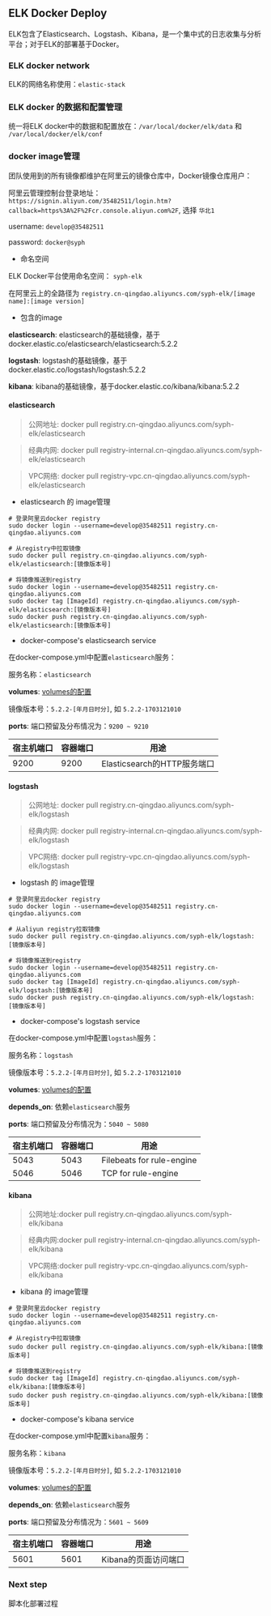 

## ELK Docker Deploy

ELK包含了Elasticsearch、Logstash、Kibana，是一个集中式的日志收集与分析平台；对于ELK的部署基于Docker。

### ELK docker network

ELK的网络名称使用：`elastic-stack`

### ELK docker 的数据和配置管理

统一将ELK docker中的数据和配置放在：`/var/local/docker/elk/data` 和 `/var/local/docker/elk/conf`

### docker image管理

团队使用到的所有镜像都维护在阿里云的镜像仓库中，Docker镜像仓库用户：

阿里云管理控制台登录地址：`https://signin.aliyun.com/35482511/login.htm?callback=https%3A%2F%2Fcr.console.aliyun.com%2F`, 选择 `华北1`

username: `develop@35482511`

password: `docker@syph`

- 命名空间

ELK Docker平台使用命名空间： `syph-elk`

在阿里云上的全路径为 `registry.cn-qingdao.aliyuncs.com/syph-elk/[image name]:[image version]`

- 包含的image

__elasticsearch__: elasticsearch的基础镜像，基于docker.elastic.co/elasticsearch/elasticsearch:5.2.2

__logstash__: logstash的基础镜像，基于docker.elastic.co/logstash/logstash:5.2.2

__kibana__: kibana的基础镜像，基于docker.elastic.co/kibana/kibana:5.2.2

#### elasticsearch

>公网地址: docker pull registry.cn-qingdao.aliyuncs.com/syph-elk/elasticsearch

>经典内网: docker pull registry-internal.cn-qingdao.aliyuncs.com/syph-elk/elasticsearch

>VPC网络: docker pull registry-vpc.cn-qingdao.aliyuncs.com/syph-elk/elasticsearch

- elasticsearch 的 image管理

```
# 登录阿里云docker registry
sudo docker login --username=develop@35482511 registry.cn-qingdao.aliyuncs.com

# 从registry中拉取镜像 
sudo docker pull registry.cn-qingdao.aliyuncs.com/syph-elk/elasticsearch:[镜像版本号]

# 将镜像推送到registry
sudo docker login --username=develop@35482511 registry.cn-qingdao.aliyuncs.com
sudo docker tag [ImageId] registry.cn-qingdao.aliyuncs.com/syph-elk/elasticsearch:[镜像版本号]
sudo docker push registry.cn-qingdao.aliyuncs.com/syph-elk/elasticsearch:[镜像版本号]
```

- docker-compose's elasticsearch service

在docker-compose.yml中配置`elasticsearch`服务：

服务名称：`elasticsearch`

__volumes__: [volumes的配置](docker-compose.yml)

镜像版本号：`5.2.2-[年月日时分]`, 如 `5.2.2-1703121010`

__ports__: 端口预留及分布情况为：`9200 ~ 9210`

| 宿主机端口 | 容器端口 | 用途 |
| ---------- | ---------- | ---------- |
| 9200 | 9200 | Elasticsearch的HTTP服务端口 |

#### logstash

>公网地址: docker pull registry.cn-qingdao.aliyuncs.com/syph-elk/logstash

>经典内网: docker pull registry-internal.cn-qingdao.aliyuncs.com/syph-elk/logstash

>VPC网络: docker pull registry-vpc.cn-qingdao.aliyuncs.com/syph-elk/logstash

- logstash 的 image管理

```
# 登录阿里云docker registry
sudo docker login --username=develop@35482511 registry.cn-qingdao.aliyuncs.com

# 从aliyun registry拉取镜像
sudo docker pull registry.cn-qingdao.aliyuncs.com/syph-elk/logstash:[镜像版本号]

# 将镜像推送到registry
sudo docker login --username=develop@35482511 registry.cn-qingdao.aliyuncs.com
sudo docker tag [ImageId] registry.cn-qingdao.aliyuncs.com/syph-elk/logstash:[镜像版本号]
sudo docker push registry.cn-qingdao.aliyuncs.com/syph-elk/logstash:[镜像版本号]
```

- docker-compose's logstash service

在docker-compose.yml中配置`logstash`服务：

服务名称：`logstash`

镜像版本号：`5.2.2-[年月日时分]`, 如 `5.2.2-1703121010`

__volumes__: [volumes的配置](docker-compose.yml)

__depends_on__: 依赖`elasticsearch`服务

__ports__: 端口预留及分布情况为：`5040 ~ 5080`

| 宿主机端口 | 容器端口 | 用途 |
| ---------- | ---------- | ---------- |
| 5043 | 5043 | Filebeats for rule-engine |
| 5046 | 5046 | TCP for rule-engine|

#### kibana

>公网地址:docker pull registry.cn-qingdao.aliyuncs.com/syph-elk/kibana

>经典内网:docker pull registry-internal.cn-qingdao.aliyuncs.com/syph-elk/kibana

>VPC网络:docker pull registry-vpc.cn-qingdao.aliyuncs.com/syph-elk/kibana

- kibana 的 image管理

```
# 登录阿里云docker registry
sudo docker login --username=develop@35482511 registry.cn-qingdao.aliyuncs.com

# 从registry中拉取镜像
sudo docker pull registry.cn-qingdao.aliyuncs.com/syph-elk/kibana:[镜像版本号]

# 将镜像推送到registry
sudo docker tag [ImageId] registry.cn-qingdao.aliyuncs.com/syph-elk/kibana:[镜像版本号]
sudo docker push registry.cn-qingdao.aliyuncs.com/syph-elk/kibana:[镜像版本号]
```

- docker-compose's kibana service

在docker-compose.yml中配置`kibana`服务：

服务名称：`kibana`

镜像版本号：`5.2.2-[年月日时分]`, 如 `5.2.2-1703121010`

__volumes__: [volumes的配置](docker-compose.yml)

__depends_on__: 依赖`elasticsearch`服务

__ports__: 端口预留及分布情况为：`5601 ~ 5609`

| 宿主机端口 | 容器端口 | 用途 |
| ---------- | ---------- | ---------- |
| 5601 | 5601 | Kibana的页面访问端口 | 

### Next step

脚本化部署过程
